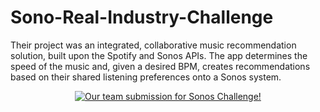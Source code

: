 # Sono-Real-Industry-Challenge
Their project was an integrated, collaborative music recommendation solution, built upon the Spotify and Sonos APIs. The app determines the speed of the music and, given a desired BPM, creates recommendations based on their shared listening preferences onto a Sonos system.

<!-- [![Sonos Team Submission](https://imgur.com/LUvqes2)](http://www.youtube.com/watch?v=RL3DHz2HnnU "Sonos Team Submission")
 -->
<!-- [![Sonos Team Submission](https://imgur.com/LUvqes2)](http://www.youtube.com/watch?v=RL3DHz2HnnU "Our team submission for Sonos Challenge!") -->
<div align="center">
  <a href="https://www.youtube.com/watch?v=RL3DHz2HnnU"><img src="https://img.youtube.com/vi/RL3DHz2HnnU/1.jpg
" alt="Our team submission for Sonos Challenge!"></a>
</div>
